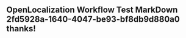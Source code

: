 <properties
ms.topic="hero-topic"
ms.test1="hero-topic"
ms.test2="test"/>

## OpenLocalization Workflow Test MarkDown 2fd5928a-1640-4047-be93-bf8db9d880a0 thanks!
